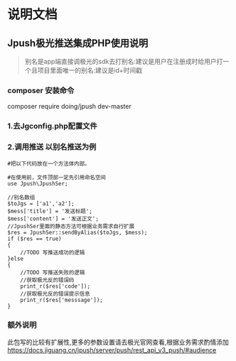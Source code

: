 # 说明文档
## Jpush极光推送集成PHP使用说明
> 别名是app端直接调极光的sdk去打别名:建议是用户在注册成时给用户打一个且项目里面唯一的别名:建议是id+时间戳

### composer 安装命令
composer require doing/jpush dev-master
### 1.去Jgconfig.php配置文件
### 2.调用推送 以别名推送为例

```
#把以下代码放在一个方法体内部。

#在使用前，文件顶部一定先引用命名空间
use Jpush\JpushSer;

//别名数组
$toJgs = ['a1','a2'];
$mess['title'] = '发送标题';
$mess['content'] = '发送正文';
//JpushSer里面的静态方法可根据业务需求自行扩展
$res = JpushSer::sendByAlias($toJgs, $mess);
if ($res == true)
{
    //TODO 写推送成功的逻辑
}else
{
    //TODO 写推送失败的逻辑
    //获取极光反的错误码
    print_r($res['code']);
    //获取极光反的错误提示信息
    print_r($res['messsage']);
}
```

### 额外说明
此包写的比较有扩展性,更多的参数设置请去极光官网查看,根据业务需求酌情添加
https://docs.jiguang.cn/jpush/server/push/rest_api_v3_push/#audience